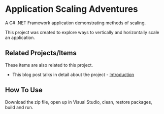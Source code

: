 # Application Scaling Adventures
A C# .NET Framework application demonstrating methods of scaling.

This project was created to explore ways to vertically and horizontally scale an application.

## Related Projects/Items

These items are also related to this project. 

* This blog post talks in detail about the project - 
<a href="https://erichelin.wordpress.com/2016/04/22/application-scaling-adventures-part-1/">Introduction</a>

## How To Use

Download the zip file, open up in Visual Studio, clean, restore packages, build and run.


